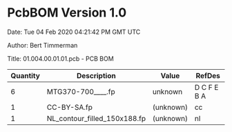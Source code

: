 # PcbBOM Version 1.0

Date: Tue 04 Feb 2020 04:21:42 PM GMT UTC

Author: Bert Timmerman

Title: 01.004.00.01.01.pcb - PCB BOM

| Quantity | Description | Value | RefDes |
|----------|-------------|-------|--------|
| 6 | MTG370-700____.fp | unknown | D C F E B A |
| 1 | CC-BY-SA.fp | (unknown) | cc |
| 1 | NL_contour_filled_150x188.fp | (unknown) | nl |

